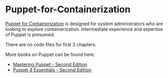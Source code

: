 # Puppet-for-Containerization

[Puppet for Containerization](https://www.packtpub.com/networking-and-servers/puppet-containerization?utm_source=github&utm_medium=repository&utm_campaign=9781785883286) is designed for system administrators who are looking to explore containerization. Intermediate experience and expertise of Puppet is presumed.

There are no code files for first 3 chapters.

More books on Puppet can be found here:

* [Mastering Puppet - Second Edition](https://www.packtpub.com/networking-and-servers/mastering-puppet-second-edition?utm_source=github&utm_medium=related&utm_campaign=9781785888106)
* [Puppet 4 Essentials - Second Edition](https://www.packtpub.com/networking-and-servers/puppet-4-essentials-second-edition?utm_source=github&utm_medium=related&utm_campaign=9781785881107
)
